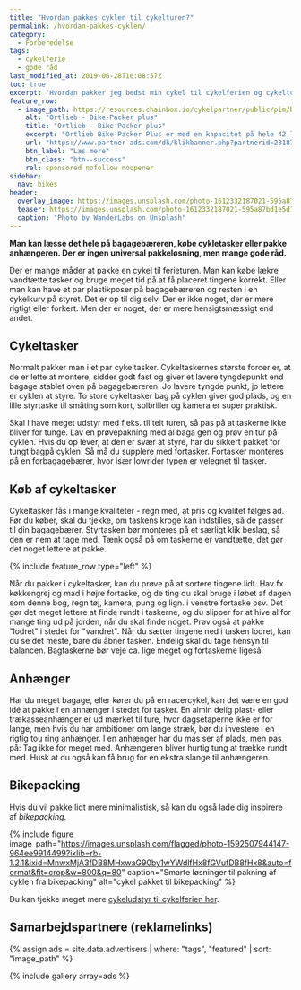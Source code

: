 ```yaml
---
title: "Hvordan pakkes cyklen til cykelturen?"
permalink: /hvordan-pakkes-cyklen/
category:
  - Forberedelse
tags:
  - cykelferie
  - gode råd
last_modified_at: 2019-06-28T16:08:57Z
toc: true
excerpt: "Hvordan pakker jeg bedst min cykel til cykelferien og cykelturen? - og hvilke cykeltasker er gode?"
feature_row:
  - image_path: https://resources.chainbox.io/cykelpartner/public/pim/b054154f-40aa-4a29-b6e3-9c217a467040/OF2703_B_default.jpg
    alt: "Ortlieb - Bike-Packer plus"
    title: "Ortlieb - Bike-Packer plus"
    excerpt: "Ortlieb Bike-Packer Plus er med en kapacitet på hele 42 liter, det ideelle sæt tasker til cykelferien og længere turer. Cykeltaskerne er fremstillet i det slidstærke condura, der udover at sikre taskerne en uovertruffen holdbarhed, samtidig også sørger for at taskerne er støv- og vandtætte."
    url: "https://www.partner-ads.com/dk/klikbanner.php?partnerid=28187&bannerid=16446&htmlurl=https://www.cykelpartner.dk/cykeltasker-til-bag/ortlieb---bike-packer-plus---blaa-2-x-21-liter"
    btn_label: "Læs mere"
    btn_class: "btn--success"
    rel: sponsored nofollow noopener
sidebar:
  nav: bikes
header:
  overlay_image: https://images.unsplash.com/photo-1612332187021-595a87bd1e5d?ixid=MnwxMjA3fDB8MHxwaG90by1wYWdlfHx8fGVufDB8fHx8&ixlib=rb-1.2.1&auto=format&fit=crop&w=1950&q=80
  teaser: https://images.unsplash.com/photo-1612332187021-595a87bd1e5d?ixid=MnwxMjA3fDB8MHxwaG90by1wYWdlfHx8fGVufDB8fHx8&ixlib=rb-1.2.1&auto=format&fit=crop&w=400&q=80
  caption: "Photo by WanderLabs on Unsplash"
---
```


**Man kan læsse det hele på bagagebæreren, købe cykletasker eller pakke anhængeren. Der er ingen universal pakkeløsning, men mange gode råd.**

Der er mange måder at pakke en cykel til ferieturen. Man kan købe lækre vandtætte tasker og bruge meget tid på at få placeret tingene korrekt. Eller man kan have et par plastikposer på bagagebæreren og resten i en cykelkurv på styret. Det er op til dig selv. Der er ikke noget, der er mere rigtigt eller forkert. Men der er noget, der er mere hensigtsmæssigt end andet. 

## Cykeltasker

Normalt pakker man i et par cykeltasker. Cykeltaskernes største forcer er, at de er lette at montere, sidder godt fast og giver et lavere tyngdepunkt end bagage stablet oven på bagagebæreren. Jo lavere tyngde punkt, jo lettere er cyklen at styre. To store cykeltasker bag på cyklen giver god plads, og en lille styrtaske til småting som kort, solbriller og kamera er super praktisk. 

Skal I have meget udstyr med f.eks. til telt turen, så pas på at taskerne ikke bliver for tunge. Lav en prøvepakning med al baga gen og prøv en tur på cyklen. Hvis du op lever, at den er svær at styre, har du sikkert pakket for tungt bagpå cyklen. Så må du supplere med fortasker. Fortasker monteres på en forbagagebærer, hvor især lowrider typen er velegnet til tasker. 

## Køb af cykeltasker

Cykeltasker fås i mange kvaliteter - regn med, at pris og kvalitet følges ad. Før du køber, skal du tjekke, om taskens kroge kan indstilles, så de passer til din bagagebærer. Styrtasken bør monteres på et særligt klik beslag, så den er nem at tage med. Tænk også på om taskerne er vandtætte, det gør det noget lettere at pakke. 

{% include feature_row type="left" %}

Når du pakker i cykeltasker, kan du prøve på at sortere tingene lidt. Hav fx køkkengrej og mad i højre fortaske, og de ting du skal bruge i løbet af dagen som denne bog, regn tøj, kamera, pung og lign. i venstre fortaske osv. Det gør det meget lettere at finde rundt i taskerne, og du slipper for at hive al for mange ting ud på jorden, når du skal finde noget. Prøv også at pakke "lodret" i stedet for "vandret". Når du sætter tingene ned i tasken lodret, kan du se det meste, bare du åbner tasken. Endelig skal du tage hensyn til balancen. Bagtaskerne bør veje ca. lige meget og fortaskerne ligeså.

## Anhænger

Har du meget bagage, eller kører du på en racercykel, kan det være en god idé at pakke i en anhænger i stedet for tasker. En almin delig plast- eller trækasseanhænger er ud mærket til ture, hvor dagsetaperne ikke er for lange, men hvis du har ambitioner om lange stræk, bør du investere i en rigtig tou ring anhænger. I en anhænger har du mas ser af plads, men pas på: Tag ikke for meget med. Anhængeren bliver hurtig tung at trække rundt med. Husk at du også kan få brug for en ekstra slange til anhængeren.

## Bikepacking

Hvis du vil pakke lidt mere minimalistisk, så kan du også lade dig inspirere af _bikepacking_.

{% include figure image_path="https://images.unsplash.com/flagged/photo-1592507944147-964ee9914499?ixlib=rb-1.2.1&ixid=MnwxMjA3fDB8MHxwaG90by1wYWdlfHx8fGVufDB8fHx8&auto=format&fit=crop&w=800&q=80" caption="Smarte løsninger til pakning af cyklen fra bikepacking" alt="cykel pakket til bikepacking" %}

Du kan tjekke meget mere [cykeludstyr til cykelferien her](/cykeludstyr/).

## Samarbejdspartnere (reklamelinks)

{% assign ads = site.data.advertisers | where: "tags", "featured" | sort: "image_path" %}

{% include gallery array=ads %}
